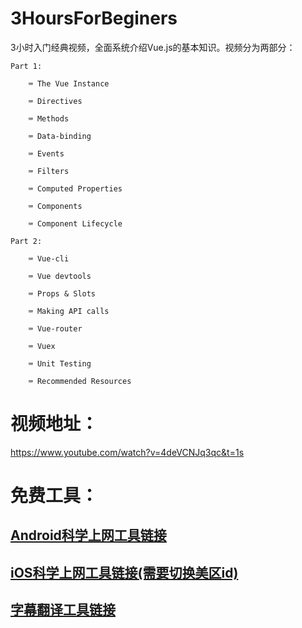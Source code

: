 # 3HoursForBeginers

3小时入门经典视频，全面系统介绍Vue.js的基本知识。视频分为两部分：

    Part 1:

        ⌨️ The Vue Instance

        ⌨️ Directives

        ⌨️ Methods

        ⌨️ Data-binding

        ⌨️ Events

        ⌨️ Filters

        ⌨️ Computed Properties

        ⌨️ Components

        ⌨️ Component Lifecycle

    Part 2:

        ⌨️ Vue-cli

        ⌨️ Vue devtools

        ⌨️ Props & Slots

        ⌨️ Making API calls

        ⌨️ Vue-router

        ⌨️ Vuex

        ⌨️ Unit Testing

        ⌨️ Recommended Resources

# 视频地址： 
https://www.youtube.com/watch?v=4deVCNJq3qc&t=1s

# 免费工具：
## [Android科学上网工具链接](https://github.com/YoungBoy0048/Android-VPN)

## [iOS科学上网工具链接(需要切换美区id)](https://apps.apple.com/us/app/shadowx-vpn-better-than-a-vpn/id1176783416)
        
## [字幕翻译工具链接](https://gist.github.com/qwertyuiop6/8499fe086491da90617fe17c32716d4e)
      
        
